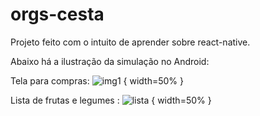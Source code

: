 # orgs-cesta

Projeto feito com o intuito de aprender sobre react-native.

Abaixo há a ilustração da simulação no Android:

Tela para compras:
![img1](https://user-images.githubusercontent.com/71856252/187304512-56b9a296-0f17-4320-82be-665a7d88b2c3.jpeg) { width=50% }

Lista de frutas e legumes : 
![lista](https://user-images.githubusercontent.com/71856252/187304524-9b35ba01-b5aa-40a7-965f-3209c2b95354.jpeg) { width=50% }
